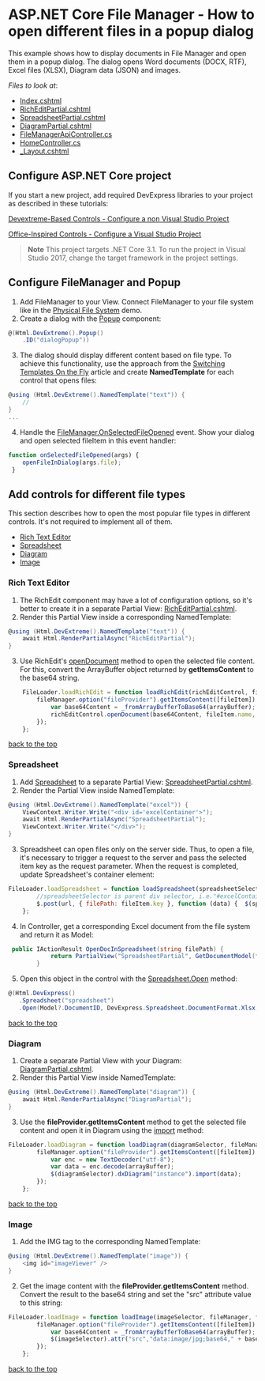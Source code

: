 # ASP.NET Core File Manager - How to open different files in a popup dialog

This example shows how to display documents in File Manager and open them in a popup dialog. The dialog opens Word documents (DOCX, RTF), Excel files (XLSX), Diagram data (JSON) and images.

*Files to look at*:

* [Index.cshtml](./CS/FileManagerOpenDocuments/Views/Home/Index.cshtml)
* [RichEditPartial.cshtml](./CS/FileManagerOpenDocuments/Views/Home/RichEditPartial.cshtml)
* [SpreadsheetPartial.cshtml](./CS/FileManagerOpenDocuments/Views/Home/SpreadsheetPartial.cshtml)
* [DiagramPartial.cshtml](./CS/FileManagerOpenDocuments/Views/Home/DiagramPartial.cshtml)
* [FileManagerApiController.cs](./CS/FileManagerOpenDocuments/Controllers/FileManagerApiController.cs)
* [HomeController.cs](./CS/FileManagerOpenDocuments/Controllers/HomeController.cs)
* [_Layout.cshtml](./CS/FileManagerOpenDocuments/Views/Shared/_Layout.cshtml)

## Configure ASP.NET Core project
 If you start a new project, add required DevExpress libraries to your project as described in these tutorials:

[Devextreme-Based Controls - Configure a non Visual Studio Project](https://docs.devexpress.com/AspNetCore/401027/devextreme-based-controls/get-started/configure-a-non-visual-studio-project)

[Office-Inspired Controls - Configure a Visual Studio Project](https://docs.devexpress.com/AspNetCore/400321/office-inspired-controls/get-started/configure-a-visual-studio-project)

> **Note** This project targets .NET Core 3.1. To run the project in Visual Studio 2017, change the target framework in the project settings.
## Configure FileManager and Popup
1) Add FileManager to your View. Connect FileManager to your file system like in the [Physical File System](https://demos.devexpress.com/ASPNetCore/Demo/FileManager/BindingToFileSystem/) demo. 
2) Create a dialog with the [Popup](https://js.devexpress.com/Demos/WidgetsGallery/Demo/Popup/Overview/jQuery/Light/) component:
```cs
@(Html.DevExtreme().Popup()
    .ID("dialogPopup"))
```
3) The dialog should display different content based on file type. To achieve this functionality, use the approach from the [Switching Templates On the Fly](https://js.devexpress.com/Documentation/Guide/Widgets/Popup/Customize_the_Appearance/Customize_the_Content/#Switching_Templates_On_the_Fly) article and create **NamedTemplate** for each control that opens files:
```cs
@using (Html.DevExtreme().NamedTemplate("text")) {
    //
}
...
``` 
4) Handle the [FileManager.OnSelectedFileOpened](https://js.devexpress.com/Documentation/ApiReference/UI_Widgets/dxFileManager/Configuration/#onSelectedFileOpened) event. Show your dialog and open selected fileItem in this event handler: 
```js
function onSelectedFileOpened(args) {
    openFileInDialog(args.file);
 }
```
## Add controls for different file types

This section describes how to open the most popular file types in different controls. It's not required to implement all of them. 

- [Rich Text Editor](#Rich-Text-Editor)
- [Spreadsheet](#Spreadsheet)
- [Diagram](#Diagram)
- [Image](#Image)

### Rich Text Editor
1) The RichEdit component may have a lot of configuration options, so it's better to create it in a separate Partial View: [RichEditPartial.cshtml](./CS/FileManagerOpenDocuments/Views/Home/RichEditPartial.cshtml).
2) Render this Partial View inside a corresponding NamedTemplate: 
```cs
@using (Html.DevExtreme().NamedTemplate("text")) {
    await Html.RenderPartialAsync("RichEditPartial");
}
```
3) Use RichEdit's [openDocument](https://docs.devexpress.com/AspNetCore/js-DevExpress.RichEdit.RichEdit#js_devexpress_richedit_richedit_opendocument) method to open the selected file content. For this, convert the ArrayBuffer object returned by **getItemsContent** to the base64 string.
```js
    FileLoader.loadRichEdit = function loadRichEdit(richEditControl, fileManager, fileItem, documentFormat) {
		fileManager.option("fileProvider").getItemsContent([fileItem]).done(function (arrayBuffer) {
			var base64Content = _fromArrayBufferToBase64(arrayBuffer);
			richEditControl.openDocument(base64Content, fileItem.name, documentFormat);
		});
	};
```
[back to the top](#Add-controls-for-different-file-types)

### Spreadsheet
1) Add [Spreadsheet](https://docs.devexpress.com/AspNetCore/401031/office-inspired-controls/get-started/add-controls-to-a-project#spreadsheet) to a separate Partial View: [SpreadsheetPartial.cshtml](./CS/FileManagerOpenDocuments/Views/Home/SpreadsheetPartial.cshtml). 
2) Render the Partial View inside NamedTemplate:
```cs
@using (Html.DevExtreme().NamedTemplate("excel")) {
    ViewContext.Writer.Write("<div id='excelContainer'>");
    await Html.RenderPartialAsync("SpreadsheetPartial");
    ViewContext.Writer.Write("</div>");
}
```
3) Spreadsheet can open files only on the server side. Thus, to open a file, it's necessary to trigger a request to the server and pass the selected item key as the request parameter. When the request is completed, update Spreadsheet's container element:
```js
FileLoader.loadSpreadsheet = function loadSpreadsheet(spreadsheetSelector, url, fileItem) {
        //spreadsheetSelector is parent div selector, i.e."#excelContainer"
	    $.post(url, { filePath: fileItem.key }, function (data) {  $(spreadsheetSelector).html(data);  });
	};
```
4) In Controller, get a corresponding Excel document from the file system and return it as Model:
```cs
 public IActionResult OpenDocInSpreadsheet(string filePath) {
            return PartialView("SpreadsheetPartial", GetDocumentModel(filePath));
        }
```
5) Open this object in the control with the [Spreadsheet.Open](https://docs.devexpress.com/AspNetCore/DevExpress.AspNetCore.Spreadsheet.SpreadsheetBuilder.Open.overloads) method:
```cs
@(Html.DevExpress()
   .Spreadsheet("spreadsheet")
   .Open(Model?.DocumentID, DevExpress.Spreadsheet.DocumentFormat.Xlsx, () => { return Model?.FileBytes; }))
```
[back to the top](#Add-controls-for-different-file-types)
### Diagram
1) Create a separate Partial View with your Diagram: [DiagramPartial.cshtml](./CS/FileManagerOpenDocuments/Views/Home/DiagramPartial.cshtml).
2) Render this Partial View inside NamedTemplate:
```cs
@using (Html.DevExtreme().NamedTemplate("diagram")) {
    await Html.RenderPartialAsync("DiagramPartial");
}
```
3) Use the **fileProvider.getItemsContent** method to get the selected file content and open it in Diagram using the [import](https://js.devexpress.com/Documentation/ApiReference/UI_Widgets/dxDiagram/Methods/#importdata_updateExistingItemsOnly) method:
```js
FileLoader.loadDiagram = function loadDiagram(diagramSelector, fileManager, fileItem) {
		fileManager.option("fileProvider").getItemsContent([fileItem]).done(function (arrayBuffer) {
			var enc = new TextDecoder("utf-8");
			var data = enc.decode(arrayBuffer);
			$(diagramSelector).dxDiagram("instance").import(data);
		});
    };
```
[back to the top](#Add-controls-for-different-file-types)

### Image
1) Add the IMG tag to the corresponding NamedTemplate:
```cs
@using (Html.DevExtreme().NamedTemplate("image")) {
    <img id="imageViewer" />
}
```
2) Get the image content with the **fileProvider.getItemsContent** method. Convert the result to the base64 string and set the "src" attribute value to this string:
```js
FileLoader.loadImage = function loadImage(imageSelector, fileManager, fileItem) {
	    fileManager.option("fileProvider").getItemsContent([fileItem]).done(function (arrayBuffer) {
	        var base64Content = _fromArrayBufferToBase64(arrayBuffer);
	        $(imageSelector).attr("src","data:image/jpg;base64," + base64Content);
		});
	};
```  
[back to the top](#Add-controls-for-different-file-types)
